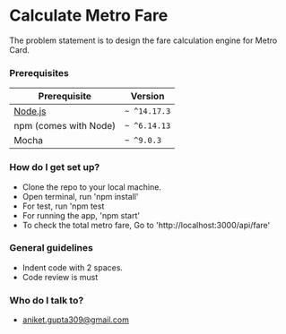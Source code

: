 # Calculate Metro Fare #

The problem statement is to design the fare calculation engine for Metro Card.

### Prerequisites

| Prerequisite                                | Version |
| ------------------------------------------- | ------- |
| [Node.js](http://nodejs.org)                | `~ ^14.17.3`  |
| npm (comes with Node)                       | `~ ^6.14.13`  |
| Mocha                                       | `~ ^9.0.3`    |

### How do I get set up? ###

* Clone the repo to your local machine.
* Open terminal, run 'npm install'
* For test, run 'npm test
* For running the app, 'npm start'
* To check the total metro fare, Go to 'http://localhost:3000/api/fare'


### General guidelines ###

* Indent code with 2 spaces.
* Code review is must

### Who do I talk to? ###

* aniket.gupta309@gmail.com

